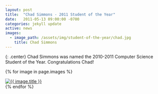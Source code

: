 ```yaml
---
layout: post
title:  "Chad Simmons - 2011 Student of the Year"
date:   2011-05-13 09:00:00 -0700
categories: jekyll update
active: news
images:
  - image_path: /assets/img/student-of-the-year/chad.jpg
    title: Chad Simmons
---
```


{: .center}
Chad Simmons was named the 2010-2011 Computer Science Student of the Year. Congratulations Chad!
<!--more-->
{% for image in page.images %}
  <div class="student-year">
    <a href="{{ image.image_path }}">
	<img src="{{ image.image_path }}" class="img-responsive" alt="{{ image.title }}">
    </a>
  </div>
{% endfor %}
